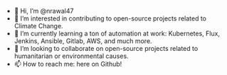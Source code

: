 - 👋 Hi, I’m @nrawal47
- 👀 I’m interested in contributing to open-source projects related to Climate Change.
- 🌱 I’m currently learning a ton of automation at work: Kubernetes, Flux, Jenkins, Ansible, Gitlab, AWS, and much more. 
- 💞️ I’m looking to collaborate on open-source projects related to humanitarian or environmental causes.
- 📫 How to reach me: here on Github!

<!---
nrawal47/nrawal47 is a ✨ special ✨ repository because its `README.md` (this file) appears on your GitHub profile.
You can click the Preview link to take a look at your changes.
--->
